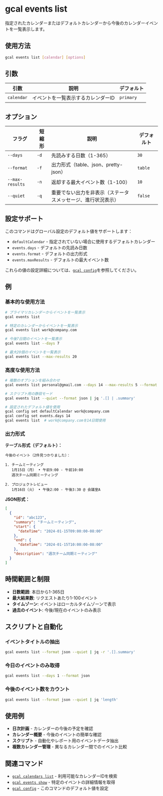 # gcal events list

指定されたカレンダーまたはデフォルトカレンダーから今後のカレンダーイベントを一覧表示します。

## 使用方法

```bash
gcal events list [calendar] [options]
```

## 引数

| 引数 | 説明 | デフォルト |
|------|------|-----------|
| `calendar` | イベントを一覧表示するカレンダーID | `primary` |

## オプション

| フラグ | 短縮形 | 説明 | デフォルト |
|--------|--------|------|-----------|
| `--days` | `-d` | 先読みする日数（1-365） | `30` |
| `--format` | `-f` | 出力形式（table、json、pretty-json） | `table` |
| `--max-results` | `-n` | 返却する最大イベント数（1-100） | `10` |
| `--quiet` | `-q` | 重要でない出力を非表示（ステータスメッセージ、進行状況表示） | `false` |

## 設定サポート

このコマンドはグローバル設定のデフォルト値をサポートします：

- `defaultCalendar` - 指定されていない場合に使用するデフォルトカレンダー
- `events.days` - デフォルトの先読み日数
- `events.format` - デフォルトの出力形式
- `events.maxResults` - デフォルトの最大イベント数

これらの値の設定詳細については、[`gcal config`](config.md)を参照してください。

## 例

### 基本的な使用方法

```bash
# プライマリカレンダーからイベントを一覧表示
gcal events list

# 特定のカレンダーからイベントを一覧表示
gcal events list work@company.com

# 今後7日間のイベントを一覧表示
gcal events list --days 7

# 最大20個のイベントを一覧表示
gcal events list --max-results 20
```

### 高度な使用方法

```bash
# 複数のオプションを組み合わせ
gcal events list personal@gmail.com --days 14 --max-results 5 --format json

# スクリプト用の静寂モード
gcal events list --quiet --format json | jq '.[] | .summary'

# 設定されたデフォルト値を使用
gcal config set defaultCalendar work@company.com
gcal config set events.days 14
gcal events list  # work@company.comを14日間使用
```

### 出力形式

**テーブル形式（デフォルト）：**
```
今後のイベント（2件見つかりました）：

1. チームミーティング
   1月15日（月） • 午前9:00 - 午前10:00
   週次チーム同期ミーティング

2. プロジェクトレビュー
   1月16日（火） • 午後2:00 - 午後3:30 @ 会議室A
```

**JSON形式：**
```json
[
  {
    "id": "abc123",
    "summary": "チームミーティング",
    "start": {
      "dateTime": "2024-01-15T09:00:00-08:00"
    },
    "end": {
      "dateTime": "2024-01-15T10:00:00-08:00"
    },
    "description": "週次チーム同期ミーティング"
  }
]
```

## 時間範囲と制限

- **日数範囲**: 本日から1-365日
- **最大結果数**: リクエストあたり1-100イベント
- **タイムゾーン**: イベントはローカルタイムゾーンで表示
- **過去のイベント**: 今後/現在のイベントのみ表示

## スクリプトと自動化

### イベントタイトルの抽出
```bash
gcal events list --format json --quiet | jq -r '.[].summary'
```

### 今日のイベントのみ取得
```bash
gcal events list --days 1 --format json
```

### 今後のイベント数をカウント
```bash
gcal events list --format json --quiet | jq 'length'
```

## 使用例

- **日次計画** - カレンダーの今後の予定を確認
- **カレンダー概要** - 今後のイベントの簡単な確認
- **スクリプト** - 自動化やレポート用のイベントデータ抽出
- **複数カレンダー管理** - 異なるカレンダー間でのイベント比較

## 関連コマンド

- [`gcal calendars list`](calendars-list.md) - 利用可能なカレンダーIDを検索
- [`gcal events show`](events-show.md) - 特定のイベントの詳細情報を取得
- [`gcal config`](config.md) - このコマンドのデフォルト値を設定